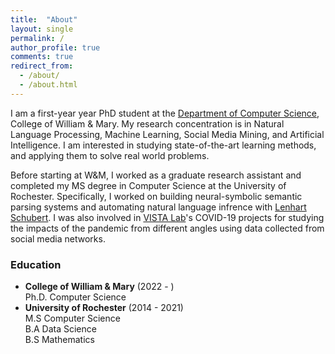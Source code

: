 ```yaml
---
title:  "About"
layout: single
permalink: /
author_profile: true
comments: true
redirect_from: 
  - /about/
  - /about.html
---
```


I am a first-year year PhD student at the [Department of Computer Science](https://www.wm.edu/as/computerscience/index.php), College of William & Mary. My research concentration is in Natural Language Processing, Machine Learning, Social Media Mining, and Artificial Intelligence. I am interested in studying state-of-the-art learning methods, and applying them to solve real world problems.

Before starting at W&M, I worked as a graduate research assistant and completed my MS degree in Computer Science at the University of Rochester. Specifically, I worked on building neural-symbolic semantic parsing systems and automating natural language infrence with [Lenhart Schubert](https://www.cs.rochester.edu/~schubert/). I was also involved in [VISTA Lab](https://www.cs.rochester.edu/u/jluo/#VISTA)'s COVID-19 projects for studying the impacts of the pandemic from different angles using data collected from social media networks.

### Education

- **College of William & Mary** (2022 - )<br/>Ph.D. Computer Science
- **University of Rochester** (2014 - 2021)<br/>M.S Computer Science<br/>B.A Data Science<br/>B.S Mathematics
